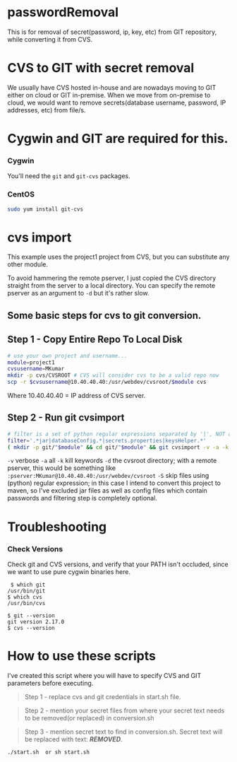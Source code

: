 # passwordRemoval
This is for removal of secret(password, ip, key, etc) from GIT repository, while converting it from CVS.
 
# CVS to GIT with secret removal
We usually have CVS hosted in-house and are nowadays moving to GIT either on cloud or GIT in-premise.  When we move from on-premise to cloud, we would want to remove secrets(database username, password, IP addresses, etc) from file/s.

# Cygwin and GIT are required for this.
### Cygwin
You'll need the `git` and `git-cvs` packages.


### CentOS
 ```bash
sudo yum install git-cvs
```

#  cvs import
This example uses the project1 project from CVS, but you can substitute any other module.

To avoid hammering the remote pserver, I just copied the CVS directory straight from the server to a local directory.  You can specify the remote pserver as an argument to ```-d``` but it's rather slow.

## Some basic steps for cvs to git conversion.
## Step 1 - Copy Entire Repo To Local Disk
```bash
# use your own project and username...
module=project1
cvsusername=MKumar
mkdir -p cvs/CVSROOT # CVS will consider cvs to be a valid repo now
scp -r $cvsusername@10.40.40.40:/usr/webdev/cvsroot/$module cvs
```
Where 10.40.40.40 = IP address of CVS server.

## Step 2 - Run git cvsimport
```bash
# filter is a set of python regular expressions separated by '|', NOT a file glob.
filter='.*jar|databaseConfig.*|secrets.properties|keysHelper.*'
( mkdir -p git/"$module" && cd git/"$module" && git cvsimport -v -a -k -S "$filter" -d `realpath ../..`/cvs "$module" )
```


```-v``` verbose
```-a``` all
```-k``` kill keywords
```-d``` the cvsroot directory; with a remote pserver, this would be something like ```:pserver:MKumar@10.40.40.40:/usr/webdev/cvsroot```
```-S``` skip files using (python) regular expression; in this case I intend to convert this project to maven, so I've excluded jar files as well as config files which contain passwords and filtering step is completely optional.


# Troubleshooting
### Check Versions
Check git and CVS versions, and verify that your PATH isn't occluded, since we want to use pure cygwin binaries here.
```
 $ which git
/usr/bin/git
$ which cvs
/usr/bin/cvs

$ git --version
git version 2.17.0
$ cvs --version 
```

# How to use these scripts
I've created this script where you will have to specify CVS and GIT parameters before executing.
> Step 1 - replace cvs and git credentials in start.sh file.

> Step 2 - mention your secret files from where your secret text needs to be removed(or replaced) in conversion.sh

> Step 3 - mention secret text to find in conversion.sh. Secret text will be replaced with text: ***REMOVED***.
```bash
./start.sh  or sh start.sh
```
